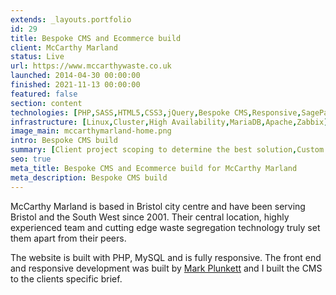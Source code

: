 ```yaml
---
extends: _layouts.portfolio
id: 29
title: Bespoke CMS and Ecommerce build
client: McCarthy Marland
status: Live
url: https://www.mccarthywaste.co.uk
launched: 2014-04-30 00:00:00
finished: 2021-11-13 00:00:00
featured: false
section: content
technologies: [PHP,SASS,HTML5,CSS3,jQuery,Bespoke CMS,Responsive,SagePay]
infrastructure: [Linux,Cluster,High Availability,MariaDB,Apache,Zabbix]
image_main: mccarthymarland-home.png
intro: Bespoke CMS build
summary: [Client project scoping to determine the best solution,Custom CMS build,Testing]
seo: true
meta_title: Bespoke CMS and Ecommerce build for McCarthy Marland
meta_description: Bespoke CMS build
---
```


McCarthy Marland is based in Bristol city centre and have been serving Bristol and the South West since 2001.&nbsp;Their central location, highly experienced team and cutting edge waste segregation technology truly set them apart from their peers.

The website is built with PHP, MySQL and is fully responsive. The front end and responsive development was built by&nbsp;<a href="http://www.mark-plunkett.co.uk" target="_blank">Mark Plunkett</a> and I built the CMS to the clients specific brief.
